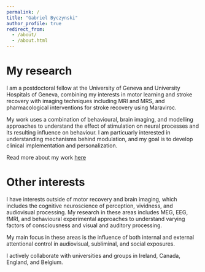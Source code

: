 ```yaml
---
permalink: /
title: "Gabriel Byczynski"
author_profile: true
redirect_from: 
  - /about/
  - /about.html
---
```


My research
======

I am a postdoctoral fellow at the University of Geneva and University Hospitals of Geneva, combining my interests in motor learning and stroke recovery with imaging techniques including MRI and MRS, and pharmacological interventions for stroke recovery using Maraviroc. 

My work uses a combination of behavioural, brain imaging, and modelling approaches to understand the effect of stimulation on neural processes and its resulting influence on behaviour. I am particuarly interested in understanding mechanisms behind modulation, and my goal is to develop clinical implementation and personalization. 

Read more about my work [here](https://data.snf.ch/grants/grant/215285)


Other interests
======
I have interests outside of motor recovery and brain imaging, which includes the cognitive neuroscience of perception, vividness, and audiovisual processing. My research in these areas includes MEG, EEG, fMRI, and behavioural experimental approaches to understand varying factors of consciousness and visual and auditory processing. 

My main focus in these areas is the influence of both internal and external attentional control in audiovisual, subliminal, and social exposures. 

I actively collaborate with universities and groups in Ireland, Canada, England, and Belgium. 
